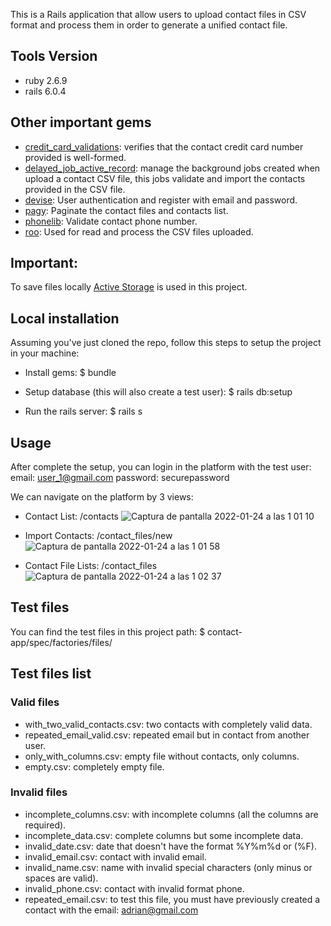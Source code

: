 This is a Rails application that allow users to upload contact files in CSV format and process them in order to generate a unified contact file.

## Tools Version
- ruby 2.6.9
- rails 6.0.4

## Other important gems

- [credit_card_validations](https://github.com/didww/credit_card_validations): verifies that the contact credit card number provided is well-formed.
- [delayed_job_active_record](https://github.com/collectiveidea/delayed_job_active_record): manage the background jobs created when upload a contact CSV file, this jobs validate and import the contacts provided in the CSV file.
- [devise](https://github.com/heartcombo/devise): User authentication and register with email and password.
- [pagy](https://github.com/ddnexus/pagy): Paginate the contact files and contacts list.
- [phonelib](https://github.com/daddyz/phonelib): Validate contact phone number.
- [roo](https://github.com/roo-rb/roo): Used for read and process the CSV files uploaded.

## Important:
To save files locally [Active Storage](https://edgeguides.rubyonrails.org/active_storage_overview.html) is used in this project.

## Local installation

Assuming you've just cloned the repo, follow this steps to setup the project in your machine:

- Install gems:
    $ bundle
    
- Setup database (this will also create a test user):
    $ rails db:setup
    
- Run the rails server:
    $ rails s

## Usage

After complete the setup, you can login in the platform with the test user:
email: user_1@gmail.com
password: securepassword

We can navigate on the platform by 3 views:

- Contact List: /contacts
![Captura de pantalla 2022-01-24 a las 1 01 10](https://user-images.githubusercontent.com/35356671/150730044-59bbd140-0f5f-4117-9f54-2bcf4bf37030.png)

- Import Contacts: /contact_files/new
![Captura de pantalla 2022-01-24 a las 1 01 58](https://user-images.githubusercontent.com/35356671/150730120-ccf265e3-b4ee-479d-92d1-ea2b6a18f91e.png)

- Contact File Lists: /contact_files
![Captura de pantalla 2022-01-24 a las 1 02 37](https://user-images.githubusercontent.com/35356671/150730177-f967e95b-c1fa-42dc-8a45-c23dd1b63b59.png)

## Test files

You can find the test files in this project path:
  $ contact-app/spec/factories/files/
  
## Test files list
### Valid files

- with_two_valid_contacts.csv: two contacts with completely valid data.
- repeated_email_valid.csv: repeated email but in contact from another user.
- only_with_columns.csv: empty file without contacts, only columns.
- empty.csv: completely empty file.

### Invalid files

- incomplete_columns.csv: with incomplete columns (all the columns are required).
- incomplete_data.csv: complete columns but some incomplete data.
- invalid_date.csv: date that doesn't have the format %Y%m%d or (%F).
- invalid_email.csv: contact with invalid email.
- invalid_name.csv: name with invalid special characters (only minus or spaces are valid).
- invalid_phone.csv: contact with invalid format phone.
- repeated_email.csv: to test this file, you must have previously created a contact with the email: adrian@gmail.com
